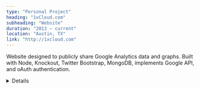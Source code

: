 ```yaml
---
type: "Personal Project"
heading: "1xCloud.com"
subheading: "Website"
duration: "2013 – current"
location: "Austin, TX"
link: "http://1xcloud.com"
---
```


Website designed to publicly share Google Analytics data and graphs. Built with Node, Knockout, Twitter Bootstrap, MongoDB, implements Google API, and oAuth authentication.

<details class="hidden-print"> It allows users to generate graphs and share their Google Analytics information with potential recruiters, buyers, or clients, without needing to worry about a separate Google analytics account. 
</details>
